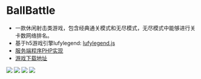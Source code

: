 # BallBattle

- 一款休闲射击类游戏，包含经典通关模式和无尽模式，无尽模式中能够进行关卡数网络排名。
- 基于h5游戏引擎lufylegend: [lufylegend.js](https://github.com/lufylegend/lufylegend.js)
- [服务端程序PHP实现](https://github.com/TQCCC/BallBattle_Server)
- [游戏下载地址](https://pan.baidu.com/s/1pLumJlp)

![](https://github.com/TQCCC/BallBattle_Server/raw/master/ballbattle_server/images/show4.png)
![](https://github.com/TQCCC/BallBattle_Server/raw/master/ballbattle_server/images/show1.png)
![](https://github.com/TQCCC/BallBattle_Server/raw/master/ballbattle_server/images/show2.png)
![](https://github.com/TQCCC/BallBattle_Server/raw/master/ballbattle_server/images/show3.png)
